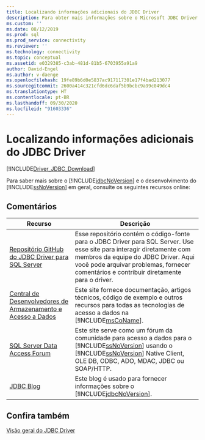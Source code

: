 ```yaml
---
title: Localizando informações adicionais do JDBC Driver
description: Para obter mais informações sobre o Microsoft JDBC Driver para SQL Server e o desenvolvimento do SQL em geral, consulte estes recursos adicionais.
ms.custom: ''
ms.date: 08/12/2019
ms.prod: sql
ms.prod_service: connectivity
ms.reviewer: ''
ms.technology: connectivity
ms.topic: conceptual
ms.assetid: e0329385-c3ab-481d-81b5-6703955a91a9
author: David-Engel
ms.author: v-daenge
ms.openlocfilehash: 19fe89b6d0e5837ac917117301e17f4bad213077
ms.sourcegitcommit: 2600a414c321cfd6dc6daf5b9bcbc9a99c049dc4
ms.translationtype: HT
ms.contentlocale: pt-BR
ms.lasthandoff: 09/30/2020
ms.locfileid: "91603336"
---
```

# <a name="finding-additional-jdbc-driver-information"></a>Localizando informações adicionais do JDBC Driver

[!INCLUDE[Driver_JDBC_Download](../../includes/driver_jdbc_download.md)]

  Para saber mais sobre o [!INCLUDE[jdbcNoVersion](../../includes/jdbcnoversion_md.md)] e o desenvolvimento do [!INCLUDE[ssNoVersion](../../includes/ssnoversion-md.md)] em geral, consulte os seguintes recursos online:  
  
## <a name="remarks"></a>Comentários  
  
|Recurso|Descrição|  
|--------------|-----------------|  
|[Repositório GitHub do JDBC Driver para SQL Server](https://github.com/microsoft/mssql-jdbc)|Esse repositório contém o código-fonte para o JDBC Driver para SQL Server. Use esse site para interagir diretamente com membros da equipe do JDBC Driver. Aqui você pode arquivar problemas, fornecer comentários e contribuir diretamente para o driver.|
|[Central de Desenvolvedores de Armazenamento e Acesso a Dados](https://go.microsoft.com/fwlink?linkid=4173)|Este site fornece documentação, artigos técnicos, código de exemplo e outros recursos para todas as tecnologias de acesso a dados na [!INCLUDE[msCoName](../../includes/msconame_md.md)].|  
|[SQL Server Data Access Forum](https://go.microsoft.com/fwlink/?LinkId=70651)|Este site serve como um fórum da comunidade para acesso a dados para o [!INCLUDE[ssNoVersion](../../includes/ssnoversion-md.md)] usando o [!INCLUDE[ssNoVersion](../../includes/ssnoversion-md.md)] Native Client, OLE DB, ODBC, ADO, MDAC, JDBC ou SOAP/HTTP.|  
|[JDBC Blog](https://go.microsoft.com/fwlink/?LinkId=124746)|Este blog é usado para fornecer informações sobre o [!INCLUDE[jdbcNoVersion](../../includes/jdbcnoversion_md.md)].|  
  
## <a name="see-also"></a>Confira também  

 [Visão geral do JDBC Driver](../../connect/jdbc/overview-of-the-jdbc-driver.md)  
